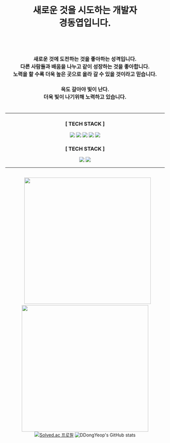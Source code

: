 <div align="center">

# <center>새로운 것을 시도하는 개발자</br>경동엽입니다.</br>ㅤ</center>
### <center></br>새로운 것에 도전하는 것을 좋아하는 성격입니다.</br>다른 사람들과 배움을 나누고 같이 성장하는 것을 좋아합니다. </br>노력을 할 수록 더욱 높은 곳으로 올라 갈 수 있을 것이라고 믿습니다.</br>ㅤ</br>옥도 갈아야 빛이 난다.</br>더욱 빛이 나기위해 노력하고 있습니다.</br>ㅤ</center>

***
### <center>[ TECH STACK ]</center>
<p align="center">
 <img src="https://img.shields.io/badge/-Unity-black?logo=Unity&logoColor=white">
 <img src="https://img.shields.io/badge/-C%23-512BD4?logo=csharp&logoColor=white">
 <img src="https://img.shields.io/badge/C++-00599C?style=badge&logo=Cplusplus&logoColor=white">
 <img src="https://img.shields.io/badge/-Git-red?logo=git&logoColor=white">
 <img src="https://img.shields.io/badge/-GitHub-black?logo=github&logoColor=white">

</p>

### <center>[ TECH STACK ]</center>
<p align="center">
 <img src="https://img.shields.io/badge/-UE5-white?logo=unrealengine&logoColor=white&color=%230E1128">
 <img src="https://img.shields.io/badge/-WinAPI-blue?logo=windows%20xp&logoColor=white">
</p>

***



</br>ㅤ
<a href="https://ddongyeop.notion.site/ee700390ba1b4383b291a7e0bb304288?pvs=4">
    <img width="400" src="https://cdn.discordapp.com/attachments/935887597505478717/1218941997331775579/af7bf38906cde8c2.png?ex=66097f33&is=65f70a33&hm=788e76074a3794950d82617c64e4335e7d66880f9a7fb408176254f0fb017ed2&">
<a href="https://ddongyeop.notion.site/a99946a6f8ba46619043b649f2d9871b?v=cddc43b2808946dd8734fb6062e078d2&pvs=4">
    <img width="400" src="https://cdn.discordapp.com/attachments/935887597505478717/1218941997633507459/a2d9f3552a888812.png?ex=66097f33&is=65f70a33&hm=b1842429adcd30d3bebd7c861b509e4a76a6f3e534d5482dda737efa8a480c27&">
</a>
[![Solved.ac 프로필](http://mazassumnida.wtf/api/v2/generate_badge?boj=ddongyeop0129)](https://solved.ac/ddongyeop0129)
![DDongYeop's GitHub stats](https://github-readme-stats.vercel.app/api?username=DDongYeop&show_icons=true&theme=dracula)

<div align="center">

